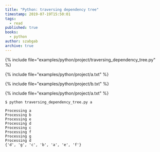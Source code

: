 ```yaml
---
title: "Python: traversing dependency tree"
timestamp: 2019-07-19T15:50:01
tags:
  - read
published: true
books:
  - python
author: szabgab
archive: true
---
```




{% include file="examples/python/project/traversing_dependency_tree.py" %}

{% include file="examples/python/project/a.txt" %}

{% include file="examples/python/project/b.txt" %}

{% include file="examples/python/project/a.txt" %}


```
$ python traversing_dependency_tree.py a

Processing a
Processing b
Processing e
Processing d
Processing c
Processing f
Processing g
Processing d
{'d', 'g', 'c', 'b', 'a', 'e', 'f'}
```

